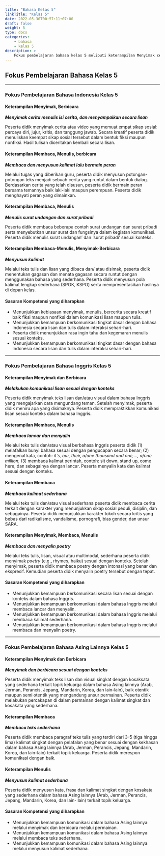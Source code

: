 ```yaml
---
title: "Bahasa Kelas 5"
linkTitle: "Kelas 5"
date: 2022-05-30T00:57:11+07:00
draft: false
weight: 5
type: docs
categories:
    - bahasa
    - kelas 5
description: >
    Fokus pembelajaran bahasa kelas 5 meliputi keterampilan Menyimak cerita menulis isi cerita, dan menyampaikan secara lisan, Membaca dan menyusun kalimat lalu bermain peran, Menulis surat undangan dan surat pribadi, Menyusun kalimat dalam bahasa Indonesia. Melakukan komunikasi lisan sesuai dengan konteks, Membaca lancar dan menyalin, Membaca dan menyalin poetry dalam Bahasa Inggris.
---
```

## Fokus Pembelajaran Bahasa Kelas 5
---
### Fokus Pembelajaran Bahasa Indonesia Kelas 5
#### Keterampilan Menyimak, Berbicara
***Menyimak cerita menulis isi cerita, dan menyampaikan secara lisan***

Peserta didik menyimak cerita atau video yang memuat empat sikap sosial: percaya diri, jujur, kritis, dan tanggung jawab. Secara kreatif peserta didik menuliskan keempat sikap sosial tersebut dalam bentuk fiksi maupun nonfiksi. Hasil tulisan diceritakan kembali secara lisan.

#### Keterampilan Membaca, Menulis, berbicara
***Membaca dan menyusun kalimat lalu bermain peran***

Melalui tugas yang diberikan guru, peserta didik menyusun potongan-potongan teks menjadi sebuah cerita yang runtut dalam bentuk dialog. Berdasarkan cerita yang telah disusun, peserta didik bermain peran bersama temannya baik laki-laki maupun perempuan. Peserta didik menghayati peran yang dimainkan.

#### Keterampilan Membaca, Menulis
***Menulis surat undangan dan surat pribadi***

Peserta didik membaca beberapa contoh surat undangan dan surat pribadi serta menyebutkan unsur surat dan fungsinya dalam kegiatan komunikasi. Peserta didik menulis surat undangan’ dan ‘surat pribadi’ sesuai konteks.

#### Keterampilan Membaca-Menulis, Menyimak-Berbicara
***Menyusun kalimat***

Melalui teks tulis dan lisan yang dibaca dan/ atau disimak, peserta didik menentukan gagasan dan menata gagasan secara runtut dengan menggunakan bahasa yang sederhana. Peserta didik menyusun pola kalimat lengkap sederhana (SPOK, KSPO) serta mempresentasikan hasilnya di depan kelas.

#### Sasaran Kompetensi yang diharapkan
- Menunjukkan kebiasaan menyimak, menulis, bercerita secara kreatif baik fiksi maupun nonfiksi dalam komunikasi lisan maupun tulis.
- Menunjukkan kemampuan berkomunikasi tingkat dasar dengan bahasa Indonesia secara lisan dan tulis dalam interaksi sehari-hari.
- Peserta didik menunjukkan rasa ingin tahu dan kegemaran menulis sesuai konteks.
- Menunjukkan kemampuan berkomunikasi tingkat dasar dengan bahasa Indonesia secara lisan dan tulis dalam interaksi sehari-hari.

---
### Fokus Pembelajaran Bahasa Inggris Kelas 5
#### Keterampilan Menyimak dan Berbicara
***Melakukan komunikasi lisan sesuai dengan konteks***

Peserta didik menyimak teks lisan dan/atau visual dalam bahasa Inggris yang mengajarkan cara mengundang teman. Setelah menyimak, peserta didik meniru apa yang disimaknya. Peserta didik mempraktikkan komunikasi lisan sesuai konteks dalam bahasa Inggris.

#### Keterampilan Membaca, Menulis
***Membaca lancar dan menyalin***

Melalui teks tulis dan/atau visual berbahasa Inggris peserta didik (1) melafalkan bunyi bahasa sesuai dengan pengucapan secara benar; (2) mengenal kata, contoh: *it's, our, their, a/one thousand and one,..., a/one million*; (3) membaca kalimat perintah, contoh: sit down, stand up, come here, dan sebagainya dengan lancar. Peserta menyalin kata dan kalimat sesuai dengan konteks.

#### Keterampilan Membaca
***Membaca kalimat sederhana***

Melalui teks tulis dan/atau visual sederhana peserta didik membaca cerita terkait dengan karakter yang menunjukkan sikap sosial peduli, disiplin, dan sebagainya. Peserta didik menunjukkan karakter tokoh secara kritis yang bebas dari radikalisme, vandalisme, pornografi, bias gender, dan unsur SARA.

#### Keterampilan Menyimak, Membaca, Menulis
***Membaca dan menyalin poetry***

Melalui teks tulis, lisan, visual atau multimodal, sederhana peserta didik menyimak *poetry* (e.g., rhymes, haiku) sesuai dengan konteks. Setelah menyimak, peserta didik membaca poetry dengan intonasi yang benar dan ekspresif. Kemudian peserta didik menyalin poetry tersebut dengan tepat.

#### Sasaran Kompetensi yang diharapkan
- Menunjukkan kemampuan berkomunikasi secara lisan sesuai dengan konteks dalam bahasa Inggris.
- Menunjukkan kemampuan berkomunikasi dalam bahasa Inggris melalui membaca lancar dan menyalin.
- Menunjukkan kemampuan berkomunikasi dalam bahasa Inggris melalui membaca kalimat sederhana.
- Menunjukkan kemampuan berkomunikasi dalam bahasa Inggris melalui membaca dan menyalin poetry.

---
### Fokus Pembelajaran Bahasa Asing Lainnya Kelas 5
#### Keterampilan Menyimak dan Berbicara
***Menyimak dan berbicara sesuai dengan konteks***

Peserta didik menyimak teks lisan dan visual singkat dengan kosaksata yang sederhana terkait topik keluarga dalam bahasa Asing lainnya (Arab, Jerman, Perancis, Jepang, Mandarin, Korea, dan lain-lain), baik otentik maupun semi otentik yang mengandung unsur permainan. Peserta didik melakukan percakapan di dalam permainan dengan kalimat singkat dan kosakata yang sederhana.

#### Keterampilan Membaca
***Membaca teks sederhana***

Peserta didik membaca paragraf teks tulis yang terdiri dari 3-5 (tiga hingga lima) kalimat singkat dengan pelafalan yang benar sesuai dengan kekhasan dalam bahasa Asing lainnya (Arab, Jerman, Perancis, Jepang, Mandarin, Korea, dan lain-lain) terkait topik keluarga. Peserta didik merespon komunikasi dengan baik.
#### Keterampilan Menulis
***Menyusun kalimat sederhana***

Peserta didik menyusun kata, frasa dan kalimat singkat dengan kosakata yang sederhana dalam bahasa Asing lainnya (Arab, Jerman, Perancis, Jepang, Mandarin, Korea, dan lain- lain) terkait topik keluarga.

#### Sasaran Kompetensi yang diharapkan
- Menunjukkan kemampuan komunikasi dalam bahasa Asing lainnya melalui menyimak dan berbicara melalui permainan.
- Menunjukkan kemampuan komunikasi dalam bahasa Asing lainnya melalui membaca teks sederhana.
- Menunjukkan kemampuan komunikasi dalam bahasa Asing lainnya melalui menyusun kalimat sederhana.